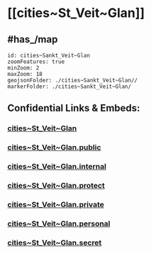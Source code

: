 # [[cities~St_Veit~Glan]] 


## #has_/map  



```leaflet
id: cities~Sankt_Veit~Glan
zoomFeatures: true 
minZoom: 2 
maxZoom: 18
geojsonFolder: ./cities~Sankt_Veit~Glan//
markerFolder: ./cities~Sankt_Veit~Glan/
```


## Confidential Links & Embeds: 

### [cities~St_Veit~Glan](/_Standards/Earth/Continent/Europe/Europe~Central/Austria/Austrias_States/Kärnten/counties~Kärnten/St_Veit~Glan/cities~St_Veit~Glan.md) 

### [cities~St_Veit~Glan.public](/_public/Earth/Continent/Europe/Europe~Central/Austria/Austrias_States/Kärnten/counties~Kärnten/St_Veit~Glan/cities~St_Veit~Glan.public.md) 

### [cities~St_Veit~Glan.internal](/_internal/Earth/Continent/Europe/Europe~Central/Austria/Austrias_States/Kärnten/counties~Kärnten/St_Veit~Glan/cities~St_Veit~Glan.internal.md) 

### [cities~St_Veit~Glan.protect](/_protect/Earth/Continent/Europe/Europe~Central/Austria/Austrias_States/Kärnten/counties~Kärnten/St_Veit~Glan/cities~St_Veit~Glan.protect.md) 

### [cities~St_Veit~Glan.private](/_private/Earth/Continent/Europe/Europe~Central/Austria/Austrias_States/Kärnten/counties~Kärnten/St_Veit~Glan/cities~St_Veit~Glan.private.md) 

### [cities~St_Veit~Glan.personal](/_personal/Earth/Continent/Europe/Europe~Central/Austria/Austrias_States/Kärnten/counties~Kärnten/St_Veit~Glan/cities~St_Veit~Glan.personal.md) 

### [cities~St_Veit~Glan.secret](/_secret/Earth/Continent/Europe/Europe~Central/Austria/Austrias_States/Kärnten/counties~Kärnten/St_Veit~Glan/cities~St_Veit~Glan.secret.md)

